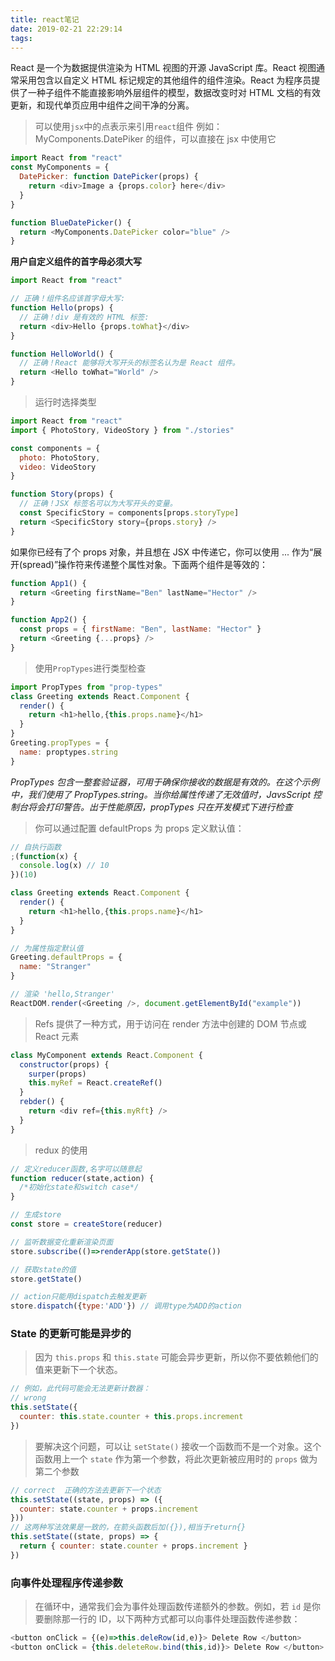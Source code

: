 ```yaml
---
title: react笔记
date: 2019-02-21 22:29:14
tags:
---
```


React 是一个为数据提供渲染为 HTML 视图的开源 JavaScript 库。React 视图通常采用包含以自定义 HTML 标记规定的其他组件的组件渲染。React 为程序员提供了一种子组件不能直接影响外层组件的模型，数据改变时对 HTML 文档的有效更新，和现代单页应用中组件之间干净的分离。

> 可以使用`jsx`中的点表示来引用`react`组件
> 例如：MyComponents.DatePiker 的组件，可以直接在 jsx 中使用它

```js
import React from "react"
const MyComponents = {
  DatePicker: function DatePicker(props) {
    return <div>Image a {props.color} here</div>
  }
}

function BlueDatePicker() {
  return <MyComponents.DatePicker color="blue" />
}
```

**用户自定义组件的首字母必须大写**

```js
import React from "react"

// 正确！组件名应该首字母大写:
function Hello(props) {
  // 正确！div 是有效的 HTML 标签:
  return <div>Hello {props.toWhat}</div>
}

function HelloWorld() {
  // 正确！React 能够将大写开头的标签名认为是 React 组件。
  return <Hello toWhat="World" />
}
```

> 运行时选择类型

```js
import React from "react"
import { PhotoStory, VideoStory } from "./stories"

const components = {
  photo: PhotoStory,
  video: VideoStory
}

function Story(props) {
  // 正确！JSX 标签名可以为大写开头的变量。
  const SpecificStory = components[props.storyType]
  return <SpecificStory story={props.story} />
}
```

如果你已经有了个 props 对象，并且想在 JSX 中传递它，你可以使用 ... 作为“展开(spread)”操作符来传递整个属性对象。下面两个组件是等效的：

```js
function App1() {
  return <Greeting firstName="Ben" lastName="Hector" />
}

function App2() {
  const props = { firstName: "Ben", lastName: "Hector" }
  return <Greeting {...props} />
}
```

> 使用`PropTypes`进行类型检查

```js
import PropTypes from "prop-types"
class Greeting extends React.Component {
  render() {
    return <h1>hello,{this.props.name}</h1>
  }
}
Greeting.propTypes = {
  name: proptypes.string
}
```

_PropTypes 包含一整套验证器，可用于确保你接收的数据是有效的。在这个示例中，我们使用了 PropTypes.string。当你给属性传递了无效值时，JavsScript 控制台将会打印警告。出于性能原因，propTypes 只在开发模式下进行检查_

> 你可以通过配置 defaultProps 为 props 定义默认值：

```js
// 自执行函数
;(function(x) {
  console.log(x) // 10
})(10)
```

```js
class Greeting extends React.Component {
  render() {
    return <h1>hello,{this.props.name}</h1>
  }
}

// 为属性指定默认值
Greeting.defaultProps = {
  name: "Stranger"
}

// 渲染 'hello,Stranger'
ReactDOM.render(<Greeting />, document.getElementById("example"))
```

> Refs 提供了一种方式，用于访问在 render 方法中创建的 DOM 节点或 React 元素

```js
class MyComponent extends React.Component {
  constructor(props) {
    surper(props)
    this.myRef = React.createRef()
  }
  rebder() {
    return <div ref={this.myRft} />
  }
}
```

> redux 的使用

```js
// 定义reducer函数,名字可以随意起
function reducer(state,action) {
  /*初始化state和switch case*/
}

// 生成store
const store = createStore(reducer)

// 监听数据变化重新渲染页面
store.subscribe(()=>renderApp(store.getState())

// 获取state的值
store.getState()

// action只能用dispatch去触发更新
store.dispatch({type:'ADD'}) // 调用type为ADD的action
```

### State 的更新可能是异步的

> 因为 `this.props` 和 `this.state` 可能会异步更新，所以你不要依赖他们的值来更新下一个状态。

```js
// 例如，此代码可能会无法更新计数器：
// wrong
this.setState({
  counter: this.state.counter + this.props.increment
})
```

> 要解决这个问题，可以让 `setState()` 接收一个函数而不是一个对象。这个函数用上一个 `state` 作为第一个参数，将此次更新被应用时的 `props` 做为第二个参数

```js
// correct  正确的方法去更新下一个状态
this.setState((state, props) => ({
  counter: state.counter + props.increment
}))
// 这两种写法效果是一致的，在箭头函数后加({}),相当于return{}
this.setState((state, props) => {
  return { counter: state.counter + props.increment }
})
```

### 向事件处理程序传递参数

> 在循环中，通常我们会为事件处理函数传递额外的参数。例如，若 `id` 是你要删除那一行的 ID，以下两种方式都可以向事件处理函数传递参数：

```js
<button onClick = {(e)=>this.deleRow(id,e)}> Delete Row </button>
<button onClick = {this.deleteRow.bind(this,id)}> Delete Row </button>
```
